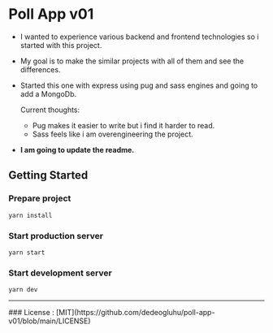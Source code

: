 # Poll App v01

- I wanted to experience various backend and frontend technologies so i started with this project. 

- My goal is to make the similar projects with all of them and see the differences.

- Started this one with express using pug and sass engines and going to add a MongoDb.
   
   Current thoughts: 
    - Pug makes it easier to write but i find it harder to read.  
    - Sass feels like i am overengineering the project. 
    
- **I am going to update the readme.**

## Getting Started

### Prepare project
```
yarn install
```

### Start production server

```
yarn start
```

### Start development server

```
yarn dev
```
<hr>
### License : [MIT](https://github.com/dedeogluhu/poll-app-v01/blob/main/LICENSE)
